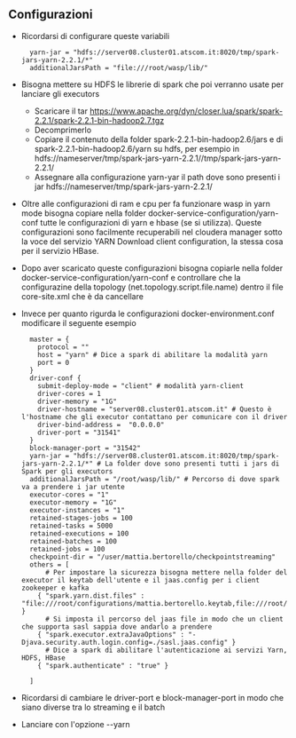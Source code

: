 ## Configurazioni

- Ricordarsi di configurare queste variabili 
  
        yarn-jar = "hdfs://server08.cluster01.atscom.it:8020/tmp/spark-jars-yarn-2.2.1/*"
        additionalJarsPath = "file:///root/wasp/lib/"
      
  
- Bisogna mettere su HDFS le librerie di spark che poi verranno usate per lanciare gli executors 
    - Scaricare il tar https://www.apache.org/dyn/closer.lua/spark/spark-2.2.1/spark-2.2.1-bin-hadoop2.7.tgz
    - Decomprimerlo 
    - Copiare il contenuto della folder spark-2.2.1-bin-hadoop2.6/jars e di spark-2.2.1-bin-hadoop2.6/yarn su hdfs, per esempio in hdfs://nameserver/tmp/spark-jars-yarn-2.2.1//tmp/spark-jars-yarn-2.2.1/
    - Assegnare alla configurazione yarn-yar il path dove sono presenti i jar  hdfs://nameserver/tmp/spark-jars-yarn-2.2.1/
   
- Oltre alle configurazioni di ram e cpu per fa funzionare wasp in yarn mode bisogna copiare nella folder docker-service-configuration/yarn-conf
  tutte le configurazioni di yarn e hbase (se si utilizza).
  Queste configurazioni sono facilmente recuperabili nel cloudera manager sotto la voce del servizio YARN Download client configuration, la stessa cosa per il servizio HBase.
  
- Dopo aver scaricato queste configurazioni bisogna copiarle nella folder docker-service-configuration/yarn-conf
  e controllare che la configurazine della topology (net.topology.script.file.name) dentro il file core-site.xml che è da cancellare

- Invece per quanto rigurda le configurazioni docker-environment.conf modificare il seguente esempio

        master = {
          protocol = ""
          host = "yarn" # Dice a spark di abilitare la modalità yarn
          port = 0
        }
        driver-conf {
          submit-deploy-mode = "client" # modalità yarn-client
          driver-cores = 1              
          driver-memory = "1G"
          driver-hostname = "server08.cluster01.atscom.it" # Questo è l'hostname che gli executor contattano per comunicare con il driver
          driver-bind-address =  "0.0.0.0"
          driver-port = "31541"
        }
        block-manager-port = "31542"
        yarn-jar = "hdfs://server08.cluster01.atscom.it:8020/tmp/spark-jars-yarn-2.2.1/*" # La folder dove sono presenti tutti i jars di Spark per gli executors 
        additionalJarsPath = "/root/wasp/lib/" # Percorso di dove spark va a prendere i jar utente 
        executor-cores = "1"
        executor-memory = "1G"
        executor-instances = "1"
        retained-stages-jobs = 100
        retained-tasks = 5000
        retained-executions = 100
        retained-batches = 100
        retained-jobs = 100
        checkpoint-dir = "/user/mattia.bertorello/checkpointstreaming"
        others = [
            # Per impostare la sicurezza bisogna mettere nella folder del executor il keytab dell'utente e il jaas.config per i client zookeeper e kafka 
          { "spark.yarn.dist.files" : "file:///root/configurations/mattia.bertorello.keytab,file:///root/configurations/sasl.jaas.config" }
            # Si imposta il percorso del jaas file in modo che un client che supporta sasl sappia dove andarlo a prendere 
          { "spark.executor.extraJavaOptions" : "-Djava.security.auth.login.config=./sasl.jaas.config" }
            # Dice a spark di abilitare l'autenticazione ai servizi Yarn, HDFS, HBase
          { "spark.authenticate" : "true" }
        
        ]
- Ricordarsi di cambiare le driver-port e block-manager-port in modo che siano diverse tra lo streaming e il batch 

- Lanciare con l'opzione --yarn